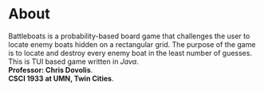 # About
Battleboats is a probability-based board game that challenges the user to locate enemy boats hidden
on a rectangular grid. The purpose of the game is to locate and destroy every enemy boat in the
least number of guesses. This is TUI based game written in *Java*.  
**Professor: Chris Dovolis**.  
**CSCI 1933 at UMN, Twin Cities**.
